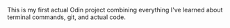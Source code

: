 This is my first actual Odin project combining everything I've learned about terminal commands, git, and actual code.